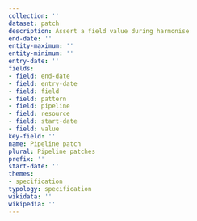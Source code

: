 ```yaml
---
collection: ''
dataset: patch
description: Assert a field value during harmonise
end-date: ''
entity-maximum: ''
entity-minimum: ''
entry-date: ''
fields:
- field: end-date
- field: entry-date
- field: field
- field: pattern
- field: pipeline
- field: resource
- field: start-date
- field: value
key-field: ''
name: Pipeline patch
plural: Pipeline patches
prefix: ''
start-date: ''
themes:
- specification
typology: specification
wikidata: ''
wikipedia: ''
---
```

